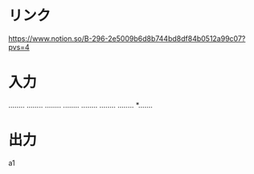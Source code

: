# リンク
https://www.notion.so/B-296-2e5009b6d8b744bd8df84b0512a99c07?pvs=4

# 入力
........
........
........
........
........
........
........
*.......

# 出力
a1
